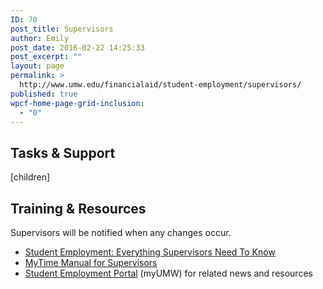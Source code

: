 ```yaml
---
ID: 70
post_title: Supervisors
author: Emily
post_date: 2016-02-22 14:25:33
post_excerpt: ""
layout: page
permalink: >
  http://www.umw.edu/financialaid/student-employment/supervisors/
published: true
wpcf-home-page-grid-inclusion:
  - "0"
---
```

<h2>Tasks &amp; Support</h2>
[children]
<h2>Training &amp; Resources</h2>
Supervisors will be notified when any changes occur.
<ul>
 	<li><a href="http://www.umw.edu/financialaid/wp-content/uploads/sites/31/2016/02/SupervisorTraining.pptx">Student Employment: Everything Supervisors Need To Know</a></li>
 	<li><a href="http://adminfinance.umw.edu/payroll/instructional-materials/#super">MyTime Manual for Supervisors</a></li>
 	<li><a href="https://orgsync.com/129314/chapter">Student Employment Portal</a> (myUMW) for related news and resources</li>
</ul>